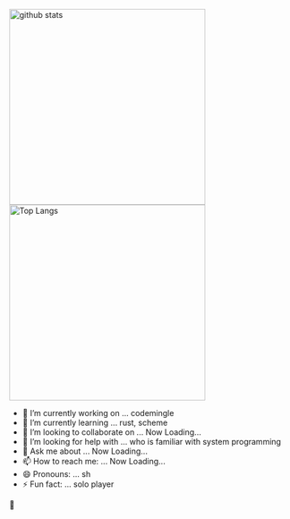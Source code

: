 <p align="left">
	<div><img alt="github stats" width="350px" src="https://github-readme-stats.vercel.app/api?username=sugiura-hiromichi&count_private=true&show_icons=ture" /></div>
	<div><img alt="Top Langs" width="350px" src="https://github-readme-stats.vercel.app/api/top-langs/?username=sugiura-hiromichi&layout=compact&show_icons=true&langs_count=12&count_private=true" /></div>
</p>

- 🔭 I’m currently working on ... codemingle
- 🌱 I’m currently learning ... rust, scheme
- 👯 I’m looking to collaborate on ... Now Loading...
- 🤔 I’m looking for help with ... who is familiar with system programming
- 💬 Ask me about ... Now Loading...
- 📫 How to reach me: ... Now Loading...
- 😄 Pronouns: ... sh
- ⚡ Fun fact: ... solo player

:melting_face:
